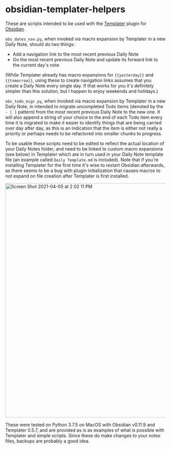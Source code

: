 # obsidian-templater-helpers

These are scripts intended to be used with the [Templater](https://github.com/SilentVoid13/Templater) plugin for [Obsidian](https://obsidian.md).

`obs_dates_nav.py`, when invoked via macro expansion by Templater in a new Daily Note, should do two things:
  - Add a navigation link to the most recent previous Daily Note
  - Go the most recent previous Daily Note and update its forward link to the current day's note

(While Templater already has macro expansions for `{{yesterday}}` and `{{tomorrow}}`, using these to create navigation links assumes that you create a Daily Note every single day. If that works for you it's definitely simpler than this solution, but I happen to enjoy weekends and holidays.)

`obs_todo_migr.py`, when invoked via macro expansion by Templater in a new Daily Note, in intended to migrate uncompleted Todo items (denoted by the `- [ ]` pattern) from the most recent previous Daily Note to the new one. It will also append a string of your choice to the end of each Todo item every time it is migrated to make it easier to identify things that are being carried over day after day, as this is an indication that the item is either not really a priority or perhaps needs to be refactored into smaller chunks to progress.

To be usable these scripts need to be edited to reflect the actual location of your Daily Notes folder, and need to be linked to custom macro expansions (see below) in Templater which are in turn used in your Daily Note template file (an example called `Daily Template.md` is included). Note that if you're installing Templater for the first time it's wise to restart Obsidian afterwards, as there seems to be a bug with plugin initialization that causes macros to not expand on file creation after Templater is first installed.

<img width="735" alt="Screen Shot 2021-04-05 at 2 02 11 PM" src="https://user-images.githubusercontent.com/7127258/113614098-a9ac7d00-9617-11eb-903b-92da53cf4bb1.png">

These were tested on Python 3.7.5 on MacOS with Obsidian v0.11.9 and Templater 0.5.7, and are provided as is as examples of what is possible with Templater and simple scripts. Since these do make changes to your notes files, backups are probably a good idea.
